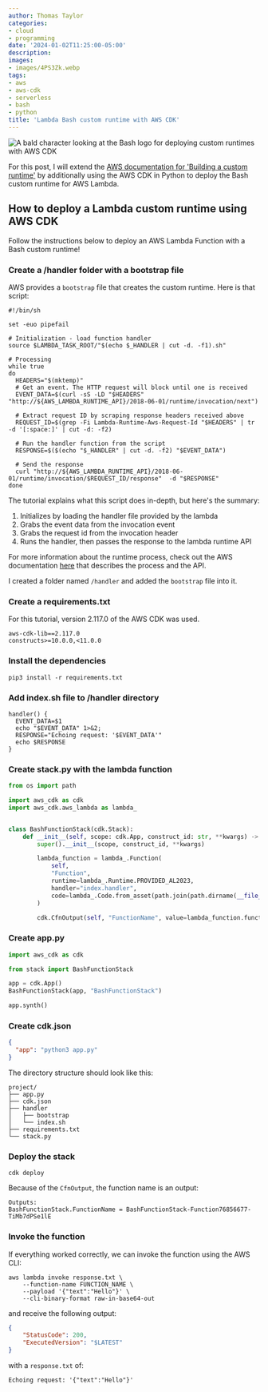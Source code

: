 ```yaml
---
author: Thomas Taylor
categories:
- cloud
- programming
date: '2024-01-02T11:25:00-05:00'
description: 
images:
- images/4PS3Zk.webp 
tags:
- aws
- aws-cdk
- serverless
- bash
- python
title: 'Lambda Bash custom runtime with AWS CDK'
---
```


![A bald character looking at the Bash logo for deploying custom runtimes with AWS CDK](images/4PS3Zk.webp)

For this post, I will extend the [AWS documentation for 'Building a custom runtime'][1] by additionally using the AWS CDK in Python to deploy the Bash custom runtime for AWS Lambda.

## How to deploy a Lambda custom runtime using AWS CDK

Follow the instructions below to deploy an AWS Lambda Function with a Bash custom runtime!

### Create a /handler folder with a bootstrap file 

AWS provides a `bootstrap` file that creates the custom runtime. Here is that script:

```shell
#!/bin/sh

set -euo pipefail

# Initialization - load function handler
source $LAMBDA_TASK_ROOT/"$(echo $_HANDLER | cut -d. -f1).sh"

# Processing
while true
do
  HEADERS="$(mktemp)"
  # Get an event. The HTTP request will block until one is received
  EVENT_DATA=$(curl -sS -LD "$HEADERS" "http://${AWS_LAMBDA_RUNTIME_API}/2018-06-01/runtime/invocation/next")

  # Extract request ID by scraping response headers received above
  REQUEST_ID=$(grep -Fi Lambda-Runtime-Aws-Request-Id "$HEADERS" | tr -d '[:space:]' | cut -d: -f2)

  # Run the handler function from the script
  RESPONSE=$($(echo "$_HANDLER" | cut -d. -f2) "$EVENT_DATA")

  # Send the response
  curl "http://${AWS_LAMBDA_RUNTIME_API}/2018-06-01/runtime/invocation/$REQUEST_ID/response"  -d "$RESPONSE"
done
```

The tutorial explains what this script does in-depth, but here's the summary:

1. Initializes by loading the handler file provided by the lambda
2. Grabs the event data from the invocation event
3. Grabs the request id from the invocation header
4. Runs the handler, then passes the response to the lambda runtime API

For more information about the runtime process, check out the AWS documentation [here][2] that describes the process and the API.

I created a folder named `/handler` and added the `bootstrap` file into it.

### Create a requirements.txt

For this tutorial, version 2.117.0 of the AWS CDK was used.

```text
aws-cdk-lib==2.117.0
constructs>=10.0.0,<11.0.0
```

### Install the dependencies

```shell
pip3 install -r requirements.txt
```

### Add index.sh file to /handler directory

```shell
handler() {
  EVENT_DATA=$1
  echo "$EVENT_DATA" 1>&2;
  RESPONSE="Echoing request: '$EVENT_DATA'"
  echo $RESPONSE
}
```

### Create stack.py with the lambda function

```python
from os import path

import aws_cdk as cdk
import aws_cdk.aws_lambda as lambda_


class BashFunctionStack(cdk.Stack):
    def __init__(self, scope: cdk.App, construct_id: str, **kwargs) -> None:
        super().__init__(scope, construct_id, **kwargs)

        lambda_function = lambda_.Function(
            self,
            "Function",
            runtime=lambda_.Runtime.PROVIDED_AL2023,
            handler="index.handler",
            code=lambda_.Code.from_asset(path.join(path.dirname(__file__), "handler")),
        )

        cdk.CfnOutput(self, "FunctionName", value=lambda_function.function_name)
```

### Create app.py

```python
import aws_cdk as cdk

from stack import BashFunctionStack

app = cdk.App()
BashFunctionStack(app, "BashFunctionStack")

app.synth()

```

### Create cdk.json

```json
{
  "app": "python3 app.py"
}
```

The directory structure should look like this:

```text
project/
├── app.py
├── cdk.json
├── handler
│   ├── bootstrap
│   └── index.sh
├── requirements.txt
└── stack.py
```

### Deploy the stack

```shell
cdk deploy
```

Because of the `CfnOutput`, the function name is an output:

```text
Outputs:
BashFunctionStack.FunctionName = BashFunctionStack-Function76856677-TiMb7dPSe1lE
```

### Invoke the function

If everything worked correctly, we can invoke the function using the AWS CLI:

```shell
aws lambda invoke response.txt \
    --function-name FUNCTION_NAME \
    --payload '{"text":"Hello"}' \
    --cli-binary-format raw-in-base64-out
```

and receive the following output:

```json
{
    "StatusCode": 200,
    "ExecutedVersion": "$LATEST"
}
```

with a `response.txt` of:

```text
Echoing request: '{"text":"Hello"}'
```

[1]: https://docs.aws.amazon.com/lambda/latest/dg/runtimes-walkthrough.html
[2]: https://docs.aws.amazon.com/lambda/latest/dg/runtimes-api.html
